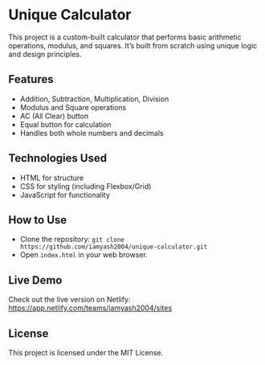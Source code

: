 # Unique Calculator

This project is a custom-built calculator that performs basic arithmetic operations, modulus, and squares. It’s built from scratch using unique logic and design principles.

## Features
- Addition, Subtraction, Multiplication, Division
- Modulus and Square operations
- AC (All Clear) button
- Equal button for calculation
- Handles both whole numbers and decimals

## Technologies Used
- HTML for structure
- CSS for styling (including Flexbox/Grid)
- JavaScript for functionality

## How to Use
- Clone the repository: `git clone https://github.com/iamyash2004/unique-calculator.git`
- Open `index.html` in your web browser.

## Live Demo
Check out the live version on Netlify: https://app.netlify.com/teams/iamyash2004/sites

## License
This project is licensed under the MIT License.
